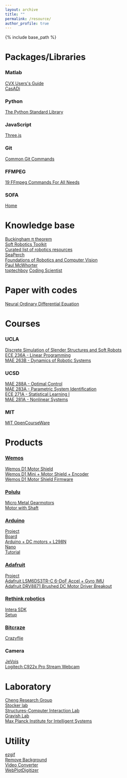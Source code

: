 ```yaml
---
layout: archive
title: ""
permalink: /resource/
author_profile: true
---
```


{% include base_path %}

Packages/Libraries
======
### Matlab
[CVX Users's Guide](http://web.cvxr.com/cvx/doc/)<br />
[CasADi](https://web.casadi.org/docs/)<br />

### Python
[The Python Standard Library](https://docs.python.org/3/library/index.html)<br/>

### JavaScript
[Three.js](https://threejs.org/docs/index.html#manual/en/introduction/Creating-a-scene)<br/>

### Git
[Common Git Commands](http://guides.beanstalkapp.com/version-control/common-git-commands.html)<br/>

### FFMPEG
[19 FFmpeg Commands For All Needs](https://catswhocode.com/ffmpeg-commands/)<br/>

### SOFA
[Home](https://www.sofa-framework.org/)<br/>

Knowledge base
======
[Buckingham π theorem](http://www-mdp.eng.cam.ac.uk/web/library/enginfo/aerothermal_dvd_only/aero/fprops/dimension/node9.html)<br />
[Soft Robotics Toolkit](https://softroboticstoolkit.com/home)<br />
[Curated list of robotics resources](https://github.com/kiloreux/awesome-robotics)<br />
[SeaPerch](https://seaperch.org/)<br />
[Foundations of Robotics and Computer Vision](https://faculty.sites.iastate.edu/jia/foundations-robotics-and-computer-vision-com-s-477577)<br/>
[Paul McWhorter](https://www.youtube.com/@paulmcwhorter/playlists)<br/>
[toptechboy](https://toptechboy.com/)
[Coding Scientist](https://www.youtube.com/@CodingScientist/playlists)


Paper with codes
======
[Neural Ordinary Differential Equation](https://ayandas.me/blog-tut/2020/03/20/neural-ode.html)

Courses
======

### UCLA
[Discrete Simulation of Slender Structures and Soft Robots](https://structures.computer/slenderstructures)<br />
[ECE 236A - Linear Programming](http://www.seas.ucla.edu/~vandenbe/ee236a/ee236a.html)<br />
[MAE 263B	- Dynamics of Robotic Systems](http://bionics.seas.ucla.edu/education/MAE_263D.html)<br/>

### UCSD
[MAE 288A - Optimal Control](http://maeresearch.ucsd.edu/mceneaney/mae288a/)<br />
[MAE 283A	- Parametric System Identification](http://mechatronics.ucsd.edu/mae283a_20/index.html)<br/>
[ECE 271A	- Statistical Learning I](http://www.svcl.ucsd.edu/courses/ece271A/ece271A.htm)<br/>
[MAE 281A	- Nonlinear Systems](http://flyingv.ucsd.edu/krstic/teaching/281a/281a.html)<br/>

### MIT
[MIT OpenCourseWare](https://ocw.mit.edu/)<br />

Products
======

### [Wemos](https://www.wemos.cc/en/latest/index.html)
[Wemos D1 Motor Shield](https://www.amazon.com/dp/B07P6LPY2C)<br/>
[Wemos D1 Mini + Motor Shield + Encoder](https://www.instructables.com/Wemos-D1-Mini-WIFI-Robot-MQTT-UDP/)<br />
[Wemos D1 Motor Shield Firmware](https://github.com/thomasfredericks/wemos_motor_shield)<br/>

### [Polulu](https://www.mcmaster.com/)
[Micro Metal Gearmotors](https://www.pololu.com/category/60/micro-metal-gearmotors)<br/>
[Motor with Shaft](https://www.amazon.com/Metal-Reduction-Electric-Output-200RPM/dp/B07JVSCWTJ/ref=sr_1_6?crid=36ZMFVNR8ALW6&keywords=DC+6%2F12V+N20+Metal+Speed+Reduction+Motor+Micro+Electric+Motor+With+Long+Output+Shaft+M4+x+100mm%2812V+600RPM%29&qid=1676588725&s=hi&sprefix=dc+6%2F12v+n20+metal+speed+reduction+motor+micro+electric+motor+with+long+output+shaft+m4+x+100mm+12v+600rpm+%2Ctools%2C129&sr=1-6)

### [Arduino](https://www.arduino.cc/)
[Project](https://projecthub.arduino.cc/)<br/>
[Board](https://store-usa.arduino.cc/collections/boards)<br/>
[Arduino + DC motors + L298N](https://ozeki.hu/p_2983-how-to-use-dc-motors-in-arduino.html)<br/>
[Nano](https://docs.arduino.cc/static/74e90757bc197948a1d7f05e733565fc/A000005-datasheet.pdf)<br/>
[Tutorial](https://github.com/curiores/ArduinoTutorials)<br/>

### [Adafruit](https://www.adafruit.com/)
[Project](https://learn.adafruit.com/)<br/>
[Adafruit LSM6DS3TR-C 6-DoF Accel + Gyro IMU](https://www.adafruit.com/product/4503)<br/>
[Adafruit DRV8871 Brushed DC Motor Driver Breakout](https://learn.adafruit.com/adafruit-drv8871-brushed-dc-motor-driver-breakout)<br/>

### [Rethink robotics](https://sdk.rethinkrobotics.com/intera/Main_Page)
[Intera SDK](https://support.rethinkrobotics.com/support/solutions)<br/>
[Setup](https://sdk.rethinkrobotics.com/intera/Workstation_Setup)<br/>

### [Bitcraze](https://www.bitcraze.io/)
[Crazyflie](https://store.bitcraze.io/collections/kits/products/crazyflie-2-1)<br/>

### Camera
[JeVois](https://www.jevoisinc.com/)<br/>
[Logitech C922x Pro Stream Webcam](https://www.amazon.com/dp/B01LXCDPPK/)<br/>

  
Laboratory
======

[Cheng Research Group](https://cheng.cems.umn.edu/)<br />
[Stocker lab](https://stockerlab.ethz.ch/)<br />
[Structures-Computer Interaction Lab](https://structures.computer/)<br />
[Gravish Lab](http://gravishlab.ucsd.edu/index.html)<br/>
[Max Planck Institute for Intelligent Systems](https://pi.is.mpg.de/)<br/>

Utility
======

[ezgif](https://ezgif.com/)<br />
[Remove Background](https://www.remove.bg/)<br />
[Video Converter](https://video-converter.com/)<br />
[WebPlotDigitizer](https://automeris.io/WebPlotDigitizer/)<br />
